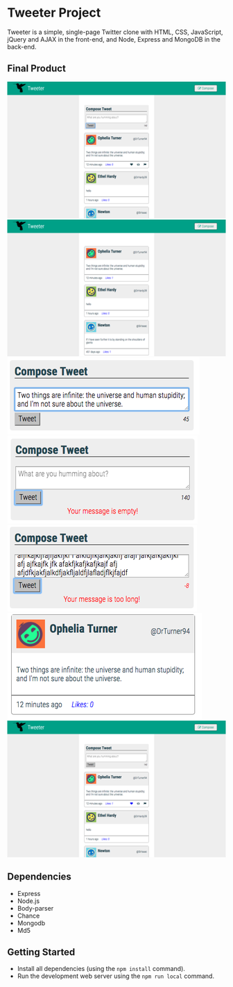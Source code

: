 # Tweeter Project

Tweeter is a simple, single-page Twitter clone with HTML, CSS, JavaScript, jQuery and AJAX in the front-end, and Node, Express and MongoDB in the back-end.

## Final Product

!['Screenshot of main page'](https://github.com/egomatsushita/tweetr/blob/master/docs/main.png?raw=true)
!['Screenshot of toggling compose'](https://github.com/egomatsushita/tweetr/blob/master/docs/toggle_compose.png?raw=true)
![!Screenshot of composing tweet](https://github.com/egomatsushita/tweetr/blob/master/docs/composing_tweet.png?raw=true)
![!Screenshot of empty message](https://github.com/egomatsushita/tweetr/blob/master/docs/empty_msg.png?raw=true)
![!Screenshot of long message](https://github.com/egomatsushita/tweetr/blob/master/docs/long_msg.png?raw=true)
![!Screenshot of posted tweet](https://github.com/egomatsushita/tweetr/blob/master/docs/posted_tweet.png?raw=true)
![!Screenshot of liked tweets](https://github.com/egomatsushita/tweetr/blob/master/docs/liked_msg.png?raw=true)

## Dependencies

- Express
- Node.js
- Body-parser
- Chance
- Mongodb
- Md5

## Getting Started

- Install all dependencies (using the `npm install` command).
- Run the development web server using the `npm run local` command.
